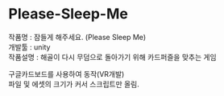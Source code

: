 # Please-Sleep-Me
작품명 : 잠들게 해주세요. (Please Sleep Me)<br>
개발툴 : unity<br>
작품설명 : 해골이 다시 무덤으로 돌아가기 위해 카드퍼즐을 맞추는 게임

구글카드보드를 사용하여 동작(VR개발)<br>
파일 및 에셋의 크기가 커서 스크립트만 올림.


